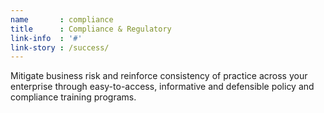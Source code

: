 ```yaml
---
name       : compliance
title      : Compliance & Regulatory
link-info  : '#'
link-story : /success/
---
```

Mitigate business risk and reinforce consistency of practice across your enterprise through easy-to-access, informative and defensible policy and compliance training programs.
